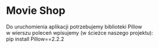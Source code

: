 # Movie Shop

Do uruchomienia aplikacji potrzebujemy biblioteki Pillow <br /> 
w wierszu poleceń wpisujemy (w ścieżce naszego projektu): <br /> 
pip install Pillow==2.2.2 <br /> 
